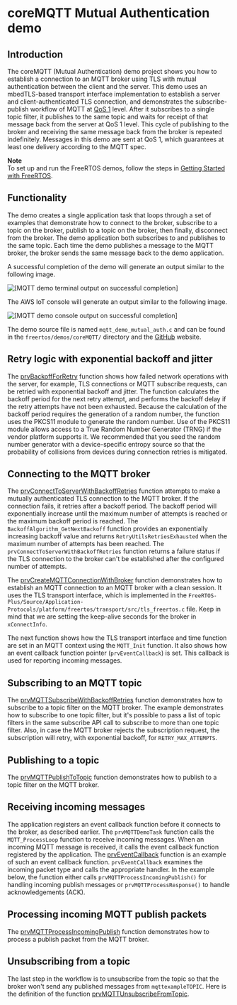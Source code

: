 # coreMQTT Mutual Authentication demo<a name="mqtt-demo"></a>

## Introduction<a name="mqtt-demo-introduction"></a>

The coreMQTT \(Mutual Authentication\) demo project shows you how to establish a connection to an MQTT broker using TLS with mutual authentication between the client and the server\. This demo uses an mbedTLS\-based transport interface implementation to establish a server and client\-authenticated TLS connection, and demonstrates the subscribe\-publish workflow of MQTT at [ QoS 1](http://docs.oasis-open.org/mqtt/mqtt/v3.1.1/errata01/os/mqtt-v3.1.1-errata01-os-complete.html#_Toc442180914) level\. After it subscribes to a single topic filter, it publishes to the same topic and waits for receipt of that message back from the server at QoS 1 level\. This cycle of publishing to the broker and receiving the same message back from the broker is repeated indefinitely\. Messages in this demo are sent at QoS 1, which guarantees at least one delivery according to the MQTT spec\.

**Note**  
To set up and run the FreeRTOS demos, follow the steps in [Getting Started with FreeRTOS](freertos-getting-started.md)\.

## Functionality<a name="mqtt-demo-functionality"></a>

The demo creates a single application task that loops through a set of examples that demonstrate how to connect to the broker, subscribe to a topic on the broker, publish to a topic on the broker, then finally, disconnect from the broker\. The demo application both subscribes to and publishes to the same topic\. Each time the demo publishes a message to the MQTT broker, the broker sends the same message back to the demo application\.

A successful completion of the demo will generate an output similar to the following image\.

![\[MQTT demo terminal output on successful completion\]](http://docs.aws.amazon.com/freertos/latest/userguide/images/coremqtt-mad-output.png)

The AWS IoT console will generate an output similar to the following image\.

![\[MQTT demo console output on successful completion\]](http://docs.aws.amazon.com/freertos/latest/userguide/images/coremqtt-mad-console.png)

The demo source file is named `mqtt_demo_mutual_auth.c` and can be found in the `freertos/demos/coreMQTT/` directory and the [GitHub](https://github.com/aws/amazon-freertos/blob/master/demos/coreMQTT/mqtt_demo_mutual_auth.c) website\.

## Retry logic with exponential backoff and jitter<a name="mqtt-demo-retry-logic"></a>

The [ prvBackoffForRetry](https://github.com/aws/amazon-freertos/blob/202012.00/demos/coreMQTT/mqtt_demo_mutual_auth.c#L652-L698) function shows how failed network operations with the server, for example, TLS connections or MQTT subscribe requests, can be retried with exponential backoff and jitter\. The function calculates the backoff period for the next retry attempt, and performs the backoff delay if the retry attempts have not been exhausted\. Because the calculation of the backoff period requires the generation of a random number, the function uses the PKCS11 module to generate the random number\. Use of the PKCS11 module allows access to a True Random Number Generator \(TRNG\) if the vendor platform supports it\. We recommended that you seed the random number generator with a device\-specific entropy source so that the probability of collisions from devices during connection retries is mitigated\.

## Connecting to the MQTT broker<a name="mqtt-demo-connecting"></a>

The [ prvConnectToServerWithBackoffRetries](https://github.com/aws/amazon-freertos/blob/202012.00/demos/coreMQTT/mqtt_demo_mutual_auth.c#L702-L764) function attempts to make a mutually authenticated TLS connection to the MQTT broker\. If the connection fails, it retries after a backoff period\. The backoff period will exponentially increase until the maximum number of attempts is reached or the maximum backoff period is reached\. The `BackoffAlgorithm_GetNextBackoff` function provides an exponentially increasing backoff value and returns `RetryUtilsRetriesExhausted` when the maximum number of attempts has been reached\. The `prvConnectToServerWithBackoffRetries` function returns a failure status if the TLS connection to the broker can't be established after the configured number of attempts\.

The [ prvCreateMQTTConnectionWithBroker](https://github.com/aws/amazon-freertos/blob/202012.00/demos/coreMQTT/mqtt_demo_mutual_auth.c#L767-L825) function demonstrates how to establish an MQTT connection to an MQTT broker with a clean session\. It uses the TLS transport interface, which is implemented in the `FreeRTOS-Plus/Source/Application-Protocols/platform/freertos/transport/src/tls_freertos.c` file\. Keep in mind that we are setting the keep\-alive seconds for the broker in `xConnectInfo`\.

The next function shows how the TLS transport interface and time function are set in an MQTT context using the `MQTT_Init` function\. It also shows how an event callback function pointer \(`prvEventCallback`\) is set\. This callback is used for reporting incoming messages\.

## Subscribing to an MQTT topic<a name="mqtt-demo-subscribing"></a>

The [ prvMQTTSubscribeWithBackoffRetries](https://github.com/aws/amazon-freertos/blob/202012.00/demos/coreMQTT/mqtt_demo_mutual_auth.c#L848-L946) function demonstrates how to subscribe to a topic filter on the MQTT broker\. The example demonstrates how to subscribe to one topic filter, but it's possible to pass a list of topic filters in the same subscribe API call to subscribe to more than one topic filter\. Also, in case the MQTT broker rejects the subscription request, the subscription will retry, with exponential backoff, for `RETRY_MAX_ATTEMPTS`\.

## Publishing to a topic<a name="mqtt-demo-publishing"></a>

The [ prvMQTTPublishToTopic](https://github.com/aws/amazon-freertos/blob/202012.00/demos/coreMQTT/mqtt_demo_mutual_auth.c#L949-L981) function demonstrates how to publish to a topic filter on the MQTT broker\. 

## Receiving incoming messages<a name="mqtt-demo-receiving"></a>

The application registers an event callback function before it connects to the broker, as described earlier\. The `prvMQTTDemoTask` function calls the `MQTT_ProcessLoop` function to receive incoming messages\. When an incoming MQTT message is received, it calls the event callback function registered by the application\. The [ prvEventCallback](https://github.com/aws/amazon-freertos/blob/202012.00/demos/coreMQTT/mqtt_demo_mutual_auth.c#L1116-L1131) function is an example of such an event callback function\. `prvEventCallback` examines the incoming packet type and calls the appropriate handler\. In the example below, the function either calls `prvMQTTProcessIncomingPublish()` for handling incoming publish messages or `prvMQTTProcessResponse()` to handle acknowledgements \(ACK\)\.

## Processing incoming MQTT publish packets<a name="mqtt-demo-processing"></a>

The [ prvMQTTProcessIncomingPublish](https://github.com/aws/amazon-freertos/blob/202012.00/demos/coreMQTT/mqtt_demo_mutual_auth.c#L1085-L1112) function demonstrates how to process a publish packet from the MQTT broker\. 

## Unsubscribing from a topic<a name="mqtt-demo-unsubscribing"></a>

The last step in the workflow is to unsubscribe from the topic so that the broker won't send any published messages from `mqttexampleTOPIC`\. Here is the definition of the function [ prvMQTTUnsubscribeFromTopic](https://github.com/aws/amazon-freertos/blob/202012.00/demos/coreMQTT/mqtt_demo_mutual_auth.c#L984-L1020)\.